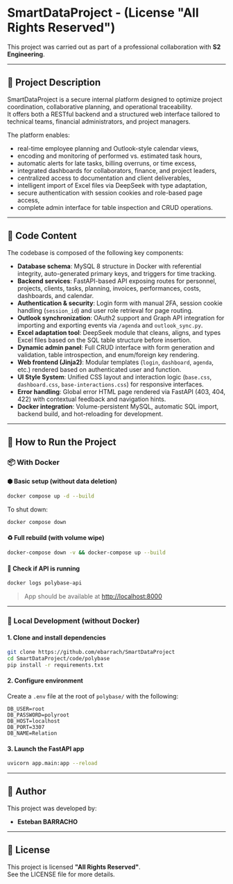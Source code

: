 # SmartDataProject - (License "All Rights Reserved")

This project was carried out as part of a professional collaboration with **S2 Engineering**.

---

## 📌 Project Description

SmartDataProject is a secure internal platform designed to optimize project coordination, collaborative planning, and operational traceability.  
It offers both a RESTful backend and a structured web interface tailored to technical teams, financial administrators, and project managers.

The platform enables:

- real-time employee planning and Outlook-style calendar views,
- encoding and monitoring of performed vs. estimated task hours,
- automatic alerts for late tasks, billing overruns, or time excess,
- integrated dashboards for collaborators, finance, and project leaders,
- centralized access to documentation and client deliverables,
- intelligent import of Excel files via DeepSeek with type adaptation,
- secure authentication with session cookies and role-based page access,
- complete admin interface for table inspection and CRUD operations.

---

## 🧱 Code Content

The codebase is composed of the following key components:

- **Database schema**: MySQL 8 structure in Docker with referential integrity, auto-generated primary keys, and triggers for time tracking.
- **Backend services**: FastAPI-based API exposing routes for personnel, projects, clients, tasks, planning, invoices, performances, costs, dashboards, and calendar.
- **Authentication & security**: Login form with manual 2FA, session cookie handling (`session_id`) and user role retrieval for page routing.
- **Outlook synchronization**: OAuth2 support and Graph API integration for importing and exporting events via `/agenda` and `outlook_sync.py`.
- **Excel adaptation tool**: DeepSeek module that cleans, aligns, and types Excel files based on the SQL table structure before insertion.
- **Dynamic admin panel**: Full CRUD interface with form generation and validation, table introspection, and enum/foreign key rendering.
- **Web frontend (Jinja2)**: Modular templates (`login`, `dashboard`, `agenda`, etc.) rendered based on authenticated user and function.
- **UI Style System**: Unified CSS layout and interaction logic (`base.css`, `dashboard.css`, `base-interactions.css`) for responsive interfaces.
- **Error handling**: Global error HTML page rendered via FastAPI (403, 404, 422) with contextual feedback and navigation hints.
- **Docker integration**: Volume-persistent MySQL, automatic SQL import, backend build, and hot-reloading for development.

---

## 🚀 How to Run the Project

### 📦 With Docker

#### ⬢ Basic setup (without data deletion)

```bash
docker compose up -d --build
```

To shut down:

```bash
docker compose down
```

#### ♻️ Full rebuild (with volume wipe)

```bash
docker-compose down -v && docker-compose up --build
```

#### 🧪 Check if API is running

```bash
docker logs polybase-api
```

> App should be available at [http://localhost:8000](http://localhost:8000)

---

### 🐍 Local Development (without Docker)

#### 1. Clone and install dependencies

```bash
git clone https://github.com/ebarrach/SmartDataProject
cd SmartDataProject/code/polybase
pip install -r requirements.txt
```

#### 2. Configure environment

Create a `.env` file at the root of `polybase/` with the following:

```
DB_USER=root
DB_PASSWORD=polyroot
DB_HOST=localhost
DB_PORT=3307
DB_NAME=Relation
```

#### 3. Launch the FastAPI app

```bash
uvicorn app.main:app --reload
```

---

## 👤 Author

This project was developed by:

* **Esteban BARRACHO**

---

## 📄 License

This project is licensed **"All Rights Reserved"**.  
See the LICENSE file for more details.
